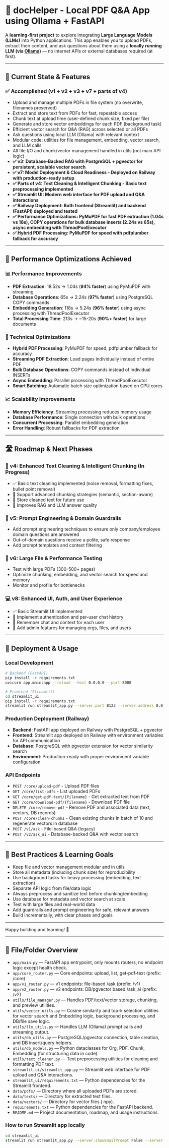 # 🧠 docHelper - Local PDF Q&A App using Ollama + FastAPI

A **learning-first project** to explore integrating **Large Language Models (LLMs)** into Python applications. This app enables you to upload PDFs, extract their content, and ask questions about them using a **locally running LLM (via [Ollama](https://ollama.com))** — no internet APIs or external databases required (at first).

---

## 🚦 Current State & Features

### ✅ Accomplished (v1 + v2 + v3 + v7 + parts of v4)
- Upload and manage multiple PDFs in file system (no overwrite, filenames preserved)
- Extract and store text from PDFs for fast, repeatable access
- Chunk text at upload time (user-defined chunk size, fixed per file)
- Generate and store vector embeddings for each PDF (background task)
- Efficient vector search for Q&A (RAG) across selected or all PDFs
- Ask questions using local LLM (Ollama) with relevant context
- Modular code: utilities for file management, embedding, vector search, and LLM calls
- All file I/O and chunk/vector management handled in utils (not main API logic)
- **✅ v3: Database-Backed RAG with PostgreSQL + pgvector for persistent, scalable vector search**
- **✅ v7: Model Deployment & Cloud Readiness - Deployed on Railway with production-ready setup**
- **✅ Parts of v4: Text Cleaning & Intelligent Chunking - Basic text preprocessing implemented**
- **✅ Streamlit UI: Modern web interface for PDF upload and Q&A interactions**
- **✅ Railway Deployment: Both frontend (Streamlit) and backend (FastAPI) deployed and tested**
- **✅ Performance Optimizations: PyMuPDF for fast PDF extraction (1.04s vs 18s), COPY operations for bulk database inserts (2.24s vs 65s), async embedding with ThreadPoolExecutor**
- **✅ Hybrid PDF Processing: PyMuPDF for speed with pdfplumber fallback for accuracy**

---

## 🚀 Performance Optimizations Achieved

### 📊 Performance Improvements
- **PDF Extraction**: 18.52s → 1.04s (**94% faster**) using PyMuPDF with streaming
- **Database Operations**: 65s → 2.24s (**97% faster**) using PostgreSQL COPY commands
- **Embedding Generation**: 118s → 5.24s (**96% faster**) using async processing with ThreadPoolExecutor
- **Total Processing Time**: 213s → ~15-20s (**90%+ faster**) for large documents

### 🔧 Technical Optimizations
- **Hybrid PDF Processing**: PyMuPDF for speed, pdfplumber fallback for accuracy
- **Streaming PDF Extraction**: Load pages individually instead of entire PDF
- **Bulk Database Operations**: COPY commands instead of individual INSERTs
- **Async Embedding**: Parallel processing with ThreadPoolExecutor
- **Smart Batching**: Automatic batch size optimization based on CPU cores

### 📈 Scalability Improvements
- **Memory Efficiency**: Streaming processing reduces memory usage
- **Database Performance**: Single connection with bulk operations
- **Concurrent Processing**: Parallel embedding generation
- **Error Handling**: Robust fallbacks for PDF extraction

---

## 🛣️ Roadmap & Next Phases

### 🧹 v4: Enhanced Text Cleaning & Intelligent Chunking (In Progress)
- ✅ Basic text cleaning implemented (noise removal, formatting fixes, bullet point removal)
- 🔄 Support advanced chunking strategies (semantic, section-aware)
- 🔄 Store cleaned text for future use
- 🔄 Improves RAG and LLM answer quality

### 🧠 v5: Prompt Engineering & Domain Guardrails
- Add prompt engineering techniques to ensure only company/employee domain questions are answered
- Out-of-domain questions receive a polite, safe response
- Add prompt templates and context filtering

### 🚀 v6: Large File & Performance Testing
- Test with large PDFs (300-500+ pages)
- Optimize chunking, embedding, and vector search for speed and memory
- Monitor and profile for bottlenecks

### 💻 v8: Enhanced UI, Auth, and User Experience
- ✅ Basic Streamlit UI implemented
- 🔄 Implement authentication and per-user chat history
- 🔄 Remember chat and context for each user
- 🔄 Add admin features for managing orgs, files, and users

---

## 🚀 Deployment & Usage

### Local Development
```bash
# Backend (FastAPI)
pip install -r requirements.txt
uvicorn app.main:app --reload --host 0.0.0.0 --port 8000

# Frontend (Streamlit)
cd streamlit_ui
pip install -r requirements.txt
streamlit run streamlit_app.py --server.port 8123 --server.address 0.0.0.0
```

### Production Deployment (Railway)
- **Backend**: FastAPI app deployed on Railway with PostgreSQL + pgvector
- **Frontend**: Streamlit app deployed on Railway with environment variables for API communication
- **Database**: PostgreSQL with pgvector extension for vector similarity search
- **Environment**: Production-ready with proper environment variable configuration

### API Endpoints
- `POST /core/upload-pdf` - Upload PDF files
- `GET /core/list-pdfs` - List uploaded PDFs
- `GET /core/get-pdf-text/{filename}` - Get extracted text from PDF
- `GET /core/download-pdf/{filename}` - Download PDF file
- `DELETE /core/remove-pdf` - Remove PDF and associated data (text, vectors, DB records)
- `POST /core/clean-chunks` - Clean existing chunks in batch of 10 and regenerate vectors in database
- `POST /v1/ask` - File-based Q&A (legacy)
- `POST /v2/ask_ai` - Database-backed Q&A with vector search

---

## 🧰 Best Practices & Learning Goals
- Keep file and vector management modular and in utils
- Store all metadata (including chunk size) for reproducibility
- Use background tasks for heavy processing (embedding, text extraction)
- Separate API logic from file/data logic
- Always preprocess and sanitize text before chunking/embedding
- Use database for metadata and vector search at scale
- Test with large files and real-world data
- Add guardrails and prompt engineering for safe, relevant answers
- Build incrementally, with clear phases and goals

---

Happy building and learning! 🚀

---

## 📁 File/Folder Overview

- `app/main.py` — FastAPI app entrypoint, only mounts routers, no endpoint logic except health check.
- `app/core_router.py` — Core endpoints: upload, list, get-pdf-text (prefix: /core)
- `app/v1_router.py` — v1 endpoints: file-based /ask (prefix: /v1)
- `app/v2_router.py` — v2 endpoints: DB/pgvector based /ask_ai (prefix: /v2)
- `utils/file_manager.py` — Handles PDF/text/vector storage, chunking, and preview utilities.
- `utils/vector_utils.py` — Cosine similarity and top-k selection utilities for vector search and Embedding logic, background processing, and DB/file save logic.
- `utils/llm_utils.py` — Handles LLM (Ollama) prompt calls and streaming output.
- `utils/db_utils.py` — PostgreSQL/pgvector connection, table creation, and DB insert/query helpers.
- `utils/db_models.py` — Python dataclasses for Org, PDF, Chunk, Embedding (for structuring data in code).
- `utils/text_cleaner.py` — Text preprocessing utilities for cleaning and formatting PDF text.
- `streamlit_ui/streamlit_app.py` — Streamlit web interface for PDF upload and Q&A interactions.
- `streamlit_ui/requirements.txt` — Python dependencies for the Streamlit frontend.
- `data/pdfs/` — Directory where all uploaded PDFs are stored.
- `data/texts/` — Directory for extracted text files.
- `data/vectors/` — Directory for vector files (.npy).
- `requirements.txt` — Python dependencies for the FastAPI backend.
- `README.md` — Project documentation, roadmap, and usage instructions.

### How to run Streamlit app locally
```bash
cd streamlit_ui
streamlit run streamlit_app.py --server.showEmailPrompt False --server.enableXsrfProtection=false --server.enableCORS=false --server.port 8123 --server.address 0.0.0.0
```
